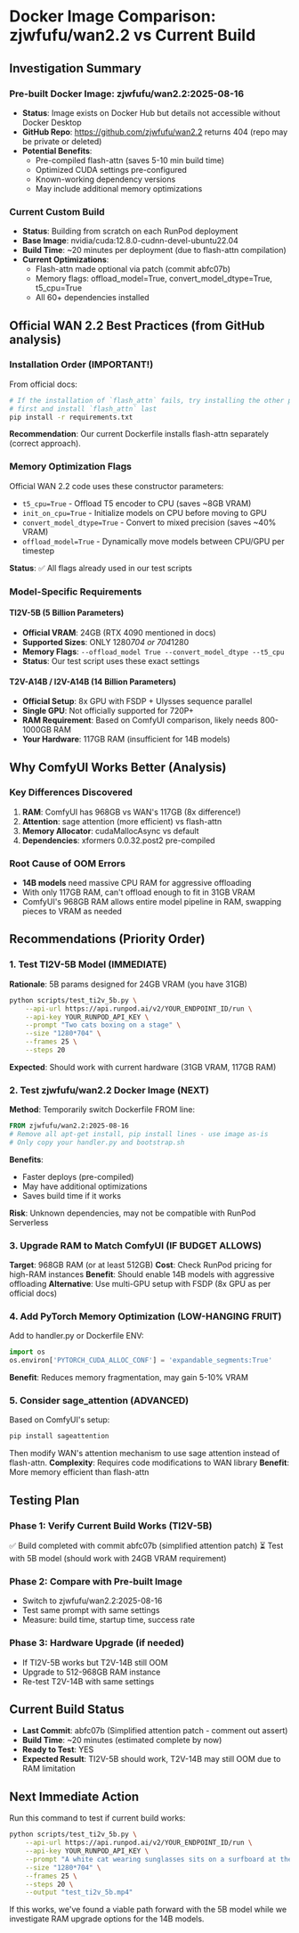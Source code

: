 # Docker Image Comparison: zjwfufu/wan2.2 vs Current Build

## Investigation Summary

### Pre-built Docker Image: zjwfufu/wan2.2:2025-08-16
- **Status**: Image exists on Docker Hub but details not accessible without Docker Desktop
- **GitHub Repo**: https://github.com/zjwfufu/wan2.2 returns 404 (repo may be private or deleted)
- **Potential Benefits**:
  - Pre-compiled flash-attn (saves 5-10 min build time)
  - Optimized CUDA settings pre-configured
  - Known-working dependency versions
  - May include additional memory optimizations

### Current Custom Build
- **Status**: Building from scratch on each RunPod deployment
- **Base Image**: nvidia/cuda:12.8.0-cudnn-devel-ubuntu22.04
- **Build Time**: ~20 minutes per deployment (due to flash-attn compilation)
- **Current Optimizations**:
  - Flash-attn made optional via patch (commit abfc07b)
  - Memory flags: offload_model=True, convert_model_dtype=True, t5_cpu=True
  - All 60+ dependencies installed

## Official WAN 2.2 Best Practices (from GitHub analysis)

### Installation Order (IMPORTANT!)
From official docs:
```bash
# If the installation of `flash_attn` fails, try installing the other packages 
# first and install `flash_attn` last
pip install -r requirements.txt
```

**Recommendation**: Our current Dockerfile installs flash-attn separately (correct approach).

### Memory Optimization Flags
Official WAN 2.2 code uses these constructor parameters:
- `t5_cpu=True` - Offload T5 encoder to CPU (saves ~8GB VRAM)
- `init_on_cpu=True` - Initialize models on CPU before moving to GPU
- `convert_model_dtype=True` - Convert to mixed precision (saves ~40% VRAM)
- `offload_model=True` - Dynamically move models between CPU/GPU per timestep

**Status**: ✅ All flags already used in our test scripts

### Model-Specific Requirements

#### TI2V-5B (5 Billion Parameters)
- **Official VRAM**: 24GB (RTX 4090 mentioned in docs)
- **Supported Sizes**: ONLY 1280*704 or 704*1280
- **Memory Flags**: `--offload_model True --convert_model_dtype --t5_cpu`
- **Status**: Our test script uses these exact settings

#### T2V-A14B / I2V-A14B (14 Billion Parameters)
- **Official Setup**: 8x GPU with FSDP + Ulysses sequence parallel
- **Single GPU**: Not officially supported for 720P+
- **RAM Requirement**: Based on ComfyUI comparison, likely needs 800-1000GB RAM
- **Your Hardware**: 117GB RAM (insufficient for 14B models)

## Why ComfyUI Works Better (Analysis)

### Key Differences Discovered
1. **RAM**: ComfyUI has 968GB vs WAN's 117GB (8x difference!)
2. **Attention**: sage attention (more efficient) vs flash-attn
3. **Memory Allocator**: cudaMallocAsync vs default
4. **Dependencies**: xformers 0.0.32.post2 pre-compiled

### Root Cause of OOM Errors
- **14B models** need massive CPU RAM for aggressive offloading
- With only 117GB RAM, can't offload enough to fit in 31GB VRAM
- ComfyUI's 968GB RAM allows entire model pipeline in RAM, swapping pieces to VRAM as needed

## Recommendations (Priority Order)

### 1. Test TI2V-5B Model (IMMEDIATE)
**Rationale**: 5B params designed for 24GB VRAM (you have 31GB)
```bash
python scripts/test_ti2v_5b.py \
    --api-url https://api.runpod.ai/v2/YOUR_ENDPOINT_ID/run \
    --api-key YOUR_RUNPOD_API_KEY \
    --prompt "Two cats boxing on a stage" \
    --size "1280*704" \
    --frames 25 \
    --steps 20
```
**Expected**: Should work with current hardware (31GB VRAM, 117GB RAM)

### 2. Test zjwfufu/wan2.2 Docker Image (NEXT)
**Method**: Temporarily switch Dockerfile FROM line:
```dockerfile
FROM zjwfufu/wan2.2:2025-08-16
# Remove all apt-get install, pip install lines - use image as-is
# Only copy your handler.py and bootstrap.sh
```
**Benefits**: 
- Faster deploys (pre-compiled)
- May have additional optimizations
- Saves build time if it works

**Risk**: Unknown dependencies, may not be compatible with RunPod Serverless

### 3. Upgrade RAM to Match ComfyUI (IF BUDGET ALLOWS)
**Target**: 968GB RAM (or at least 512GB)
**Cost**: Check RunPod pricing for high-RAM instances
**Benefit**: Should enable 14B models with aggressive offloading
**Alternative**: Use multi-GPU setup with FSDP (8x GPU as per official docs)

### 4. Add PyTorch Memory Optimization (LOW-HANGING FRUIT)
Add to handler.py or Dockerfile ENV:
```python
import os
os.environ['PYTORCH_CUDA_ALLOC_CONF'] = 'expandable_segments:True'
```
**Benefit**: Reduces memory fragmentation, may gain 5-10% VRAM

### 5. Consider sage_attention (ADVANCED)
Based on ComfyUI's setup:
```bash
pip install sageattention
```
Then modify WAN's attention mechanism to use sage attention instead of flash-attn.
**Complexity**: Requires code modifications to WAN library
**Benefit**: More memory efficient than flash-attn

## Testing Plan

### Phase 1: Verify Current Build Works (TI2V-5B)
✅ Build completed with commit abfc07b (simplified attention patch)
⏳ Test with 5B model (should work with 24GB VRAM requirement)

### Phase 2: Compare with Pre-built Image
- Switch to zjwfufu/wan2.2:2025-08-16
- Test same prompt with same settings
- Measure: build time, startup time, success rate

### Phase 3: Hardware Upgrade (if needed)
- If TI2V-5B works but T2V-14B still OOM
- Upgrade to 512-968GB RAM instance
- Re-test T2V-14B with same settings

## Current Build Status
- **Last Commit**: abfc07b (Simplified attention patch - comment out assert)
- **Build Time**: ~20 minutes (estimated complete by now)
- **Ready to Test**: YES
- **Expected Result**: TI2V-5B should work, T2V-14B may still OOM due to RAM limitation

## Next Immediate Action
Run this command to test if current build works:
```bash
python scripts/test_ti2v_5b.py \
    --api-url https://api.runpod.ai/v2/YOUR_ENDPOINT_ID/run \
    --api-key YOUR_RUNPOD_API_KEY \
    --prompt "A white cat wearing sunglasses sits on a surfboard at the beach" \
    --size "1280*704" \
    --frames 25 \
    --steps 20 \
    --output "test_ti2v_5b.mp4"
```

If this works, we've found a viable path forward with the 5B model while we investigate RAM upgrade options for the 14B models.
